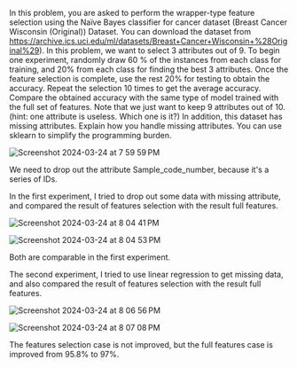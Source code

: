 In this problem, you are asked to perform the wrapper-type feature selection using the Naïve Bayes classifier for cancer dataset (Breast Cancer Wisconsin (Original)) Dataset. You can download the dataset from https://archive.ics.uci.edu/ml/datasets/Breast+Cancer+Wisconsin+%28Original%29). In this problem, we want to select 3 attributes out of 9. To begin one experiment, randomly draw 60 % of the instances from each class for training, and 20% from each class for finding the best 3 attributes. Once the feature selection is complete, use the rest 20% for testing to obtain the accuracy. Repeat the selection 10 times to get the average accuracy. Compare the obtained accuracy with the same type of model trained with the full set of features. Note that we just want to keep 9 attributes out of 10. (hint: one attribute is useless. Which one is it?) In addition, this dataset has missing attributes. Explain how you handle missing attributes. You can use sklearn to simplify the programming burden.

![Screenshot 2024-03-24 at 7 59 59 PM](https://github.com/bcchang83/Naive-Bayes-Classifier-with-Breast-Cancer-Dataset/assets/54743478/09871b1a-9299-452e-b587-9be56e86ec8e)

We need to drop out the attribute Sample_code_number, because it's a series of IDs.

In the first experiment, I tried to drop out some data with missing attribute, and compared the result of features selection with the result full features.

![Screenshot 2024-03-24 at 8 04 41 PM](https://github.com/bcchang83/Naive-Bayes-Classifier-with-Breast-Cancer-Dataset/assets/54743478/e6cc4d85-39f7-4faa-933a-3ff659c5b2a0)

![Screenshot 2024-03-24 at 8 04 53 PM](https://github.com/bcchang83/Naive-Bayes-Classifier-with-Breast-Cancer-Dataset/assets/54743478/18388f91-611e-4a86-b085-9a87cd6c3f72)

Both are comparable in the first experiment.

The second experiment, I tried to use linear regression to get missing data, and also compared the result of features selection with the result full features.

![Screenshot 2024-03-24 at 8 06 56 PM](https://github.com/bcchang83/Naive-Bayes-Classifier-with-Breast-Cancer-Dataset/assets/54743478/34a71cb1-05c4-4924-8ae7-830a57ebb549)

![Screenshot 2024-03-24 at 8 07 08 PM](https://github.com/bcchang83/Naive-Bayes-Classifier-with-Breast-Cancer-Dataset/assets/54743478/721a2b51-9f03-4b6a-8ce6-c5b4657218ee)

The features selection case is not improved, but the full features case is improved from 95.8% to 97%.
